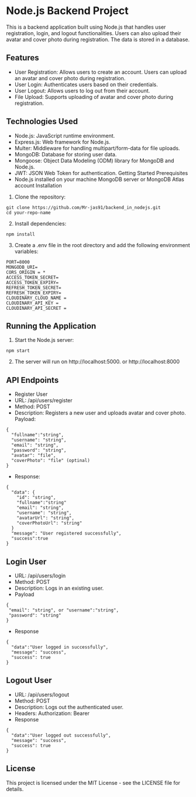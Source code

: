 # Node.js Backend Project

This is a backend application built using Node.js that handles user registration, login, and logout functionalities. Users can also upload their avatar and cover photo during registration. The data is stored in a database.

## Features

- User Registration: Allows users to create an account. Users can upload an avatar and cover photo during registration.
- User Login: Authenticates users based on their credentials.
- User Logout: Allows users to log out from their account.
- File Upload: Supports uploading of avatar and cover photo during registration.

## Technologies Used

- Node.js: JavaScript runtime environment.
- Express.js: Web framework for Node.js.
- Multer: Middleware for handling multipart/form-data for file uploads.
- MongoDB: Database for storing user data.
- Mongoose: Object Data Modeling (ODM) library for MongoDB and Node.js.
- JWT: JSON Web Token for authentication.
  Getting Started
  Prerequisites
- Node.js installed on your machine
  MongoDB server or MongoDB Atlas account
  Installation

1. Clone the repository:

```
git clone https://github.com/Mr-jas91/backend_in_nodejs.git
cd your-repo-name
```

2. Install dependencies:

```
npm install
```

3. Create a .env file in the root directory and add the following environment variables:

```
PORT=8000
MONGODB_URI=
CORS_ORIGIN = *
ACCESS_TOKEN_SECRET=
ACCESS_TOKEN_EXPIRY=
REFRESH_TOKEN_SECRET=
REFRESH_TOKEN_EXPIRY=
CLOUDINARY_CLOUD_NAME =
CLOUDINARY_API_KEY =
CLOUDINARY_API_SECRET =
```

## Running the Application

1. Start the Node.js server:

```
npm start
```

2. The server will run on http://localhost:5000. or http://localhost:8000

## API Endpoints

- Register User
- URL: /api/users/register
- Method: POST
- Description: Registers a new user and uploads avatar and cover photo.
  Payload:

```
{
  "fullname":"string",
  "username": "string",
  "email": "string",
  "password": "string",
  "avatar": "file",
  "coverPhoto": "file" (optinal)
}
```

- Response:

```
{
  "data": {
    "id": "string",
    "fullname":"string"
    "email": "string",
    "username": "string",
    "avatarUrl": "string",
    "coverPhotoUrl": "string"
  }
  "message": "User registered successfully",
  "success":true
}
```

## Login User

- URL: /api/users/login
- Method: POST
- Description: Logs in an existing user.
- Payload

```
{
 "email": "string", or "username":"string",
 "password": "string"
}
```

- Response

```
{
  "data":"User logged in successfully",
  "message": "success",
  "success": true
}
```

## Logout User

- URL: /api/users/logout
- Method: POST
- Description: Logs out the authenticated user.
- Headers: Authorization: Bearer <token>
- Response

```
{
  "data":"User logged out successfully",
  "message": "success",
  "success": true
}
```
## License
This project is licensed under the MIT License - see the LICENSE file for details.
